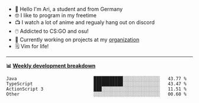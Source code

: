 * 👋 Hello I'm Ari, a student and from Germany
* 🤓 I like to program in my freetime
* 📺 I watch a lot of anime and regualy hang out on discord
* 🖱️ Addicted to CS:GO and osu!
* 👷 Currently working on projects at my [organization](https://github.com/aridevelopment-de)
* 🗒️ Vim for life!

<hr />

**📊 [Weekly development breakdown](https://wakatime.com/@Ari24)**

<!--START_SECTION:waka-->

```text
Java                             ███████████░░░░░░░░░░░░░░   43.77 %
TypeScript                       ███████████░░░░░░░░░░░░░░   43.47 %
ActionScript 3                   ███░░░░░░░░░░░░░░░░░░░░░░   11.51 %
Other                            ░░░░░░░░░░░░░░░░░░░░░░░░░   00.60 %
```

<!--END_SECTION:waka-->
